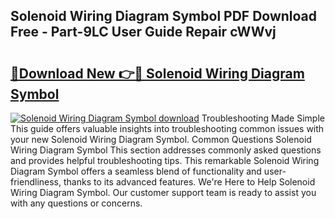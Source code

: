 ## Solenoid Wiring Diagram Symbol PDF Download Free - Part-9LC User Guide Repair cWWvj

# <h2><a href="http://dfqg4ag.blite.top/?on=Solenoid+Wiring+Diagram+Symbol">🔗Download New 👉🔴 Solenoid Wiring Diagram Symbol</a></h2>

[![Solenoid Wiring Diagram Symbol download](https://i.imgur.com/lujVjoI.png)](http://dfqg4ag.blite.top/?on=Solenoid+Wiring+Diagram+Symbol)
Troubleshooting Made Simple This guide offers valuable insights into troubleshooting common issues with your new Solenoid Wiring Diagram Symbol. Common Questions Solenoid Wiring Diagram Symbol This section addresses commonly asked questions and provides helpful troubleshooting tips. This remarkable Solenoid Wiring Diagram Symbol offers a seamless blend of functionality and user-friendliness, thanks to its advanced features. We're Here to Help Solenoid Wiring Diagram Symbol. Our customer support team is ready to assist you with any questions or concerns.
